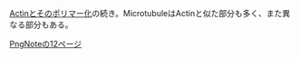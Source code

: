 [Actinとそのポリマー化](Actinとそのポリマー化.md)の続き。MicrotubuleはActinと似た部分も多く、また異なる部分もある。

[PngNoteの12ページ](https://karino2.github.io/ImageGallery/CellBiology706x2.html#lg=1&slide=11)
